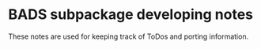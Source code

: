 # BADS subpackage developing notes

These notes are used for keeping track of ToDos and porting information.
